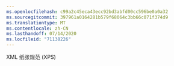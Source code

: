 ```yaml
---
ms.openlocfilehash: c99a2c45eca43ecc92bd3abfd00cc596be0a0a32
ms.sourcegitcommit: 397961a0164281b579f68064c3bb66c071f374d9
ms.translationtype: MT
ms.contentlocale: zh-CN
ms.lasthandoff: 07/14/2020
ms.locfileid: "71138226"
---
```

XML 纸张规范 (XPS)